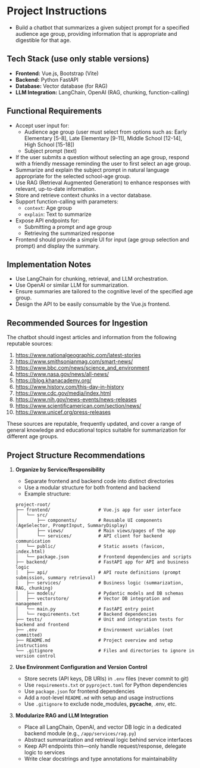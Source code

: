 <!-- Use this file to provide workspace-specific custom instructions to Copilot. For more details, visit https://code.visualstudio.com/docs/copilot/copilot-customization#_use-a-githubcopilotinstructionsmd-file -->

# Project Instructions
- Build a chatbot that summarizes a given subject prompt for a specified audience age group, providing information that is appropriate and digestible for that age.

## Tech Stack (use only stable versions)

- **Frontend:** Vue.js, Bootstrap (Vite)
- **Backend:** Python FastAPI
- **Database:** Vector database (for RAG)
- **LLM Integration:** LangChain, OpenAI (RAG, chunking, function-calling)

## Functional Requirements

- Accept user input for:
  - Audience age group (user must select from options such as: Early Elementary [5-8], Late Elementary [9-11], Middle School [12-14], High School [15-18])
  - Subject prompt (text)
- If the user submits a question without selecting an age group, respond with a friendly message reminding the user to first select an age group.
- Summarize and explain the subject prompt in natural language appropriate for the selected school-age group.
- Use RAG (Retrieval Augmented Generation) to enhance responses with relevant, up-to-date information.
- Store and retrieve context chunks in a vector database.
- Support function-calling with parameters:
  - `context`: Age group
  - `explain`: Text to summarize
- Expose API endpoints for:
  - Submitting a prompt and age group
  - Retrieving the summarized response
- Frontend should provide a simple UI for input (age group selection and prompt) and display the summary.

## Implementation Notes

- Use LangChain for chunking, retrieval, and LLM orchestration.
- Use OpenAI or similar LLM for summarization.
- Ensure summaries are tailored to the cognitive level of the specified age group.
- Design the API to be easily consumable by the Vue.js frontend.

## Recommended Sources for Ingestion

The chatbot should ingest articles and information from the following reputable sources:
1. https://www.nationalgeographic.com/latest-stories
2. https://www.smithsonianmag.com/smart-news/
3. https://www.bbc.com/news/science_and_environment
4. https://www.nasa.gov/news/all-news/
5. https://blog.khanacademy.org/
6. https://www.history.com/this-day-in-history
7. https://www.cdc.gov/media/index.html
8. https://www.nih.gov/news-events/news-releases
9. https://www.scientificamerican.com/section/news/
10. https://www.unicef.org/press-releases

These sources are reputable, frequently updated, and cover a range of general knowledge and educational topics suitable for summarization for different age groups.

## Project Structure Recommendations

1. **Organize by Service/Responsibility**
    - Separate frontend and backend code into distinct directories
    - Use a modular structure for both frontend and backend
    - Example structure:

    ```plaintext
    project-root/
    ├── frontend/                  # Vue.js app for user interface
    │   └── src/
    │       ├── components/        # Reusable UI components (AgeSelector, PromptInput, SummaryDisplay)
    │       ├── views/             # Main views/pages of the app
    │       └── services/          # API client for backend communication
    │   └── public/                # Static assets (favicon, index.html)
    │   └── package.json           # Frontend dependencies and scripts
    ├── backend/                   # FastAPI app for API and business logic
    │   ├── api/                   # API route definitions (prompt submission, summary retrieval)
    │   ├── services/              # Business logic (summarization, RAG, chunking)
    │   ├── models/                # Pydantic models and DB schemas
    │   ├── vectorstore/           # Vector DB integration and management
    │   └── main.py                # FastAPI entry point
    │   └── requirements.txt       # Backend dependencies
    ├── tests/                     # Unit and integration tests for backend and frontend
    ├── .env                       # Environment variables (not committed)
    ├── README.md                  # Project overview and setup instructions
    └── .gitignore                 # Files and directories to ignore in version control
    ```

2. **Use Environment Configuration and Version Control**
   - Store secrets (API keys, DB URIs) in `.env` files (never commit to git)
   - Use `requirements.txt` or `pyproject.toml` for Python dependencies
   - Use `package.json` for frontend dependencies
   - Add a root-level `README.md` with setup and usage instructions
   - Use `.gitignore` to exclude node_modules, __pycache__, .env, etc.

3. **Modularize RAG and LLM Integration**
   - Place all LangChain, OpenAI, and vector DB logic in a dedicated backend module (e.g., `/app/services/rag.py`)
   - Abstract summarization and retrieval logic behind service interfaces
   - Keep API endpoints thin—only handle request/response, delegate logic to services
   - Write clear docstrings and type annotations for maintainability
